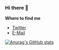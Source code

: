 ### Hi there 👋


**Where to find me**

<!-- - [My Blog](https://blog.skk.moe) -->
- [Twitter](https://twitter.com/kyle0755)
- [E-Mail](mailto:kylechou@devopsthink.org)


[![Anurag's GitHub stats](https://github-readme-stats.vercel.app/api?username=kylechou0755&count_private=true&show_icons=true)](https://github.com/anuraghazra/github-readme-stats)

<!--
**bernylinville/bernylinville** is a ✨ _special_ ✨ repository because its `README.md` (this file) appears on your GitHub profile.

Here are some ideas to get you started:

- 🔭 I’m currently working on ...
- 🌱 I’m currently learning ...
- 👯 I’m looking to collaborate on ...
- 🤔 I’m looking for help with ...
- 💬 Ask me about ...
- 📫 How to reach me: ...
- 😄 Pronouns: ...
- ⚡ Fun fact: ...
-->
